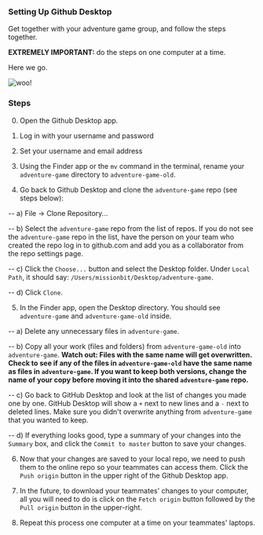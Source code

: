 ### Setting Up Github Desktop

Get together with your adventure game group, and follow the steps together.

__EXTREMELY IMPORTANT:__ do the steps on one computer at a time.

Here we go.

![woo!](https://media.giphy.com/media/l3V0I3MfkEOOey5Zm/giphy.gif)

### Steps

0) Open the Github Desktop app.

1) Log in with your username and password

2) Set your username and email address

3) Using the Finder app or the `mv` command in the terminal, rename your `adventure-game` directory to `adventure-game-old`.

4) Go back to Github Desktop and clone the `adventure-game` repo (see steps below):

  -- a) File -> Clone Repository...
  
  -- b) Select the `adventure-game` repo from the list of repos. If you do not see the `adventure-game` repo in the list, have the person on your team who created the repo log in to github.com and add you as a collaborator from the repo settings page.
  
  -- c) Click the `Choose...` button and select the Desktop folder. Under `Local Path`, it should say: `/Users/missionbit/Desktop/adventure-game`.
  
  -- d) Click `Clone`.

5) In the Finder app, open the Desktop directory. You should see `adventure-game` and `adventure-game-old` inside.
  
  -- a) Delete any unnecessary files in `adventure-game`.
  
  -- b) Copy all your work (files and folders) from `adventure-game-old` into `adventure-game`. __Watch out: Files with the same name will get overwritten. Check to see if any of the files in `adventure-game-old` have the same name as files in `adventure-game`. If you want to keep both versions, change the name of your copy before moving it into the shared `adventure-game` repo.__
  
  -- c) Go back to GitHub Desktop and look at the list of changes you made one by one. GitHub Desktop will show a `+` next to new lines and a `-` next to deleted lines. Make sure you didn't overwrite anything from `adventure-game` that you wanted to keep.
  
  -- d) If everything looks good, type a summary of your changes into the `Summary` box, and click the `Commit to master` button to save your changes.

6) Now that your changes are saved to your local repo, we need to push them to the online repo so your teammates can access them. Click the `Push origin` button in the upper right of the Github Desktop app.

7) In the future, to download your teammates' changes to your computer, all you will need to do is click on the `Fetch origin` button followed by the `Pull origin` button in the upper-right.

8) Repeat this process one computer at a time on your teammates' laptops.



